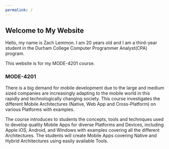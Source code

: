 ```yaml
---
permalink: /
---
```


## Welcome to My Website

Hello, my name is Zach Lemmon. I am 20 years old and I am a third-year student in the Durham College Computer Programmer Analyst(CPA) program.

This website is for my MODE-4201 course.

### MODE-4201

There is a big demand for mobile development due to the large and medium sized companies are increasingly adapting
to the mobile world in this rapidly and technologically changing society. This course investigates the different Mobile
Architectures (Native, Web App and Cross-Platform) on various Platforms with examples.

The course introduces to students the concepts, tools and techniques used to develop quality Mobile Apps for
diverse Platforms and Devices, including Apple iOS, Android, and Windows with examples covering all the different
Architectures. The students will create Mobile Apps covering Native and Hybrid Architectures using easily available
Tools.
